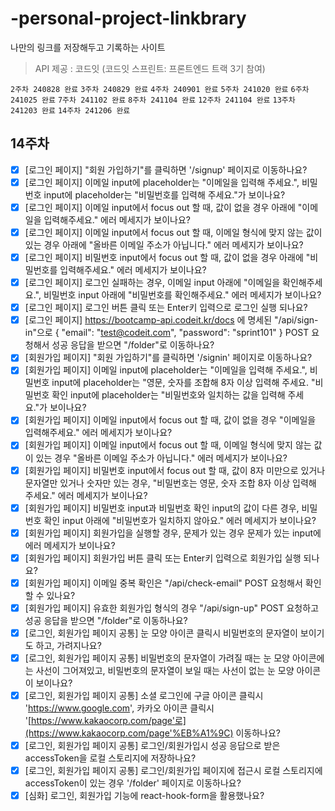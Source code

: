 # -personal-project-linkbrary

나만의 링크를 저장해두고 기록하는 사이트

> API 제공 : 코드잇 (코드잇 스프린트: 프론트엔드 트랙 3기 참여)

`2주차 240828 완료` `3주차 240829 완료` `4주차 240901 완료` `5주차 241020 완료` `6주차 241025 완료` `7주차 241102 완료` `8주차 241104 완료` `12주차 241104 완료`  `13주차 241203 완료` `14주차 241206 완료`

## 14주차

- [x]  [로그인 페이지] "회원 가입하기"를 클릭하면 '/signup' 페이지로 이동하나요?
- [x]  [로그인 페이지] 이메일 input에 placeholder는 "이메일을 입력해 주세요.", 비밀번호 input에 placeholder는 "비밀번호를 입력해 주세요."가 보이나요?
- [x]  [로그인 페이지] 이메일 input에서 focus out 할 때, 값이 없을 경우 아래에 "이메일을 입력해주세요." 에러 메세지가 보이나요?
- [x]  [로그인 페이지] 이메일 input에서 focus out 할 때, 이메일 형식에 맞지 않는 값이 있는 경우 아래에 "올바른 이메일 주소가 아닙니다." 에러 메세지가 보이나요?
- [x]  [로그인 페이지] 비밀번호 input에서 focus out 할 때, 값이 없을 경우 아래에 "비밀번호를 입력해주세요." 에러 메세지가 보이나요?
- [x]  [로그인 페이지] 로그인 실패하는 경우, 이메일 input 아래에 "이메일을 확인해주세요.", 비밀번호 input 아래에 "비밀번호를 확인해주세요." 에러 메세지가 보이나요?
- [x]  [로그인 페이지] 로그인 버튼 클릭 또는 Enter키 입력으로 로그인 실행 되나요?
- [x]  [로그인 페이지] https://bootcamp-api.codeit.kr/docs 에 명세된 "/api/sign-in"으로 { "email": "[test@codeit.com](mailto:test@codeit.com)", "password": "sprint101" } POST 요청해서 성공 응답을 받으면 "/folder"로 이동하나요?
- [x]  [회원가입 페이지] "회원 가입하기"를 클릭하면 '/signin' 페이지로 이동하나요?
- [x]  [회원가입 페이지] 이메일 input에 placeholder는 "이메일을 입력해 주세요.", 비밀번호 input에 placeholder는 "영문, 숫자를 조합해 8자 이상 입력해 주세요. "비밀번호 확인 input에 placeholder는 "비밀번호와 일치하는 값을 입력해 주세요."가 보이나요?
- [x]  [회원가입 페이지] 이메일 input에서 focus out 할 때, 값이 없을 경우 "이메일을 입력해주세요." 에러 메세지가 보이나요?
- [x]  [회원가입 페이지] 이메일 input에서 focus out 할 때, 이메일 형식에 맞지 않는 값이 있는 경우 "올바른 이메일 주소가 아닙니다." 에러 메세지가 보이나요?
- [x]  [회원가입 페이지] 비밀번호 input에서 focus out 할 때, 값이 8자 미만으로 있거나 문자열만 있거나 숫자만 있는 경우, "비밀번호는 영문, 숫자 조합 8자 이상 입력해 주세요." 에러 메세지가 보이나요?
- [x]  [회원가입 페이지] 비밀번호 input과 비밀번호 확인 input의 값이 다른 경우, 비밀번호 확인 input 아래에 "비밀번호가 일치하지 않아요." 에러 메세지가 보이나요?
- [x]  [회원가입 페이지] 회원가입을 실행할 경우, 문제가 있는 경우 문제가 있는 input에 에러 메세지가 보이나요?
- [x]  [회원가입 페이지] 회원가입 버튼 클릭 또는 Enter키 입력으로 회원가입 실행 되나요?
- [x]  [회원가입 페이지] 이메일 중복 확인은 "/api/check-email" POST 요청해서 확인 할 수 있나요?
- [x]  [회원가입 페이지] 유효한 회원가입 형식의 경우 "/api/sign-up" POST 요청하고 성공 응답을 받으면 "/folder"로 이동하나요?
- [x]  [로그인, 회원가입 페이지 공통] 눈 모양 아이콘 클릭시 비밀번호의 문자열이 보이기도 하고, 가려지나요?
- [x]  [로그인, 회원가입 페이지 공통] 비밀번호의 문자열이 가려질 때는 눈 모양 아이콘에는 사선이 그어져있고, 비밀번호의 문자열이 보일 때는 사선이 없는 눈 모양 아이콘이 보이나요?
- [x]  [로그인, 회원가입 페이지 공통] 소셜 로그인에 구글 아이콘 클릭시 'https://www.google.com', 카카오 아이콘 클릭시 '[https://www.kakaocorp.com/page'로](https://www.kakaocorp.com/page'%EB%A1%9C) 이동하나요?
- [x]  [로그인, 회원가입 페이지 공통] 로그인/회원가입시 성공 응답으로 받은 accessToken을 로컬 스토리지에 저장하나요?
- [x]  [로그인, 회원가입 페이지 공통] 로그인/회원가입 페이지에 접근시 로컬 스토리지에 accessToken이 있는 경우 '/folder' 페이지로 이동하나요?
- [x]  [심화] 로그인, 회원가입 기능에 react-hook-form을 활용했나요?
